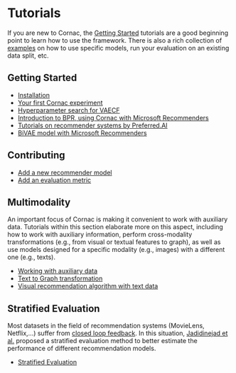 # Tutorials

If you are new to Cornac, the [Getting Started](#getting-started) tutorials are a good beginning point to learn how to use the framework. There is also a rich collection of [examples](../examples#cornac-examples-directory) on how to use specific models, run your evaluation on an existing data split, etc.

## Getting Started

- [Installation](../README.md#installation)
- [Your first Cornac experiment](../README.md#getting-started-your-first-cornac-experiment) 
- [Hyperparameter search for VAECF](./param_search_vaecf.ipynb)
- [Introduction to BPR, using Cornac with Microsoft Recommenders](https://github.com/microsoft/recommenders/blob/main/examples/02_model_collaborative_filtering/cornac_bpr_deep_dive.ipynb)
- [Tutorials on recommender systems by Preferred.AI](https://github.com/PreferredAI/tutorials/tree/master/recommender-systems)
- [BiVAE model with Microsoft Recommenders](https://github.com/microsoft/recommenders/blob/main/examples/02_model_collaborative_filtering/cornac_bivae_deep_dive.ipynb)

## Contributing

- [Add a new recommender model](./add_model.md)
- [Add an evaluation metric](./add_metric.md)

## Multimodality
An important focus of Cornac is making it convenient to work with auxiliary data. Tutorials within this section elaborate more on this aspect, including how to work with auxiliary information, perform cross-modality transformations (e.g., from visual or textual features to graph), as well as use models designed for a specific modality (e.g., images) with a different one (e.g., texts).

- [Working with auxiliary data](./working_with_auxiliary_data.md)
- [Text to Graph transformation](./text_to_graph.ipynb)
- [Visual recommendation algorithm with text data](./vbpr_text.ipynb)

## Stratified Evaluation
 Most datasets in the field of recommendation systems (MovieLens, Netflix,...) suffer from [closed loop feedback](https://dl.acm.org/doi/10.1145/3397271.3401230). In this situation, [Jadidinejad et al.](https://arxiv.org/abs/2104.08912) proposed a stratified evaluation method to better estimate the performance of different recommendation models.

 - [Stratified Evaluation](./propensity_stratified_evaluation.md)